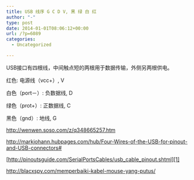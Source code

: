 ```yaml
---
title: USB 线序 G C D V, 黑 绿 白 红
author: "-"
type: post
date: 2014-01-01T08:06:12+00:00
url: /?p=6089
categories:
  - Uncategorized

---
```

USB接口有四根线，中间触点短的两根用于数据传输，外侧另两根供电。
  
红色: 电源线（vcc+）, V
  
白色（port－）: 负数据线, D
  
绿色（prot+）: 正数据线, C
  
黑色（gnd）: 地线, G

<http://wenwen.soso.com/z/q348665257.htm>

<http://markjohann.hubpages.com/hub/Four-Wires-of-the-USB-for-pinout-and-USB-connectors#>

[http://pinoutsguide.com/SerialPortsCables/usb_cable_pinout.shtml][1]

<http://blacxspy.com/memperbaiki-kabel-mouse-yang-putus/>

 [1]: http://pinoutsguide.com/SerialPortsCables/usb_cable_pinout.shtml